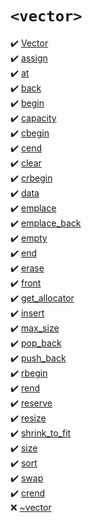 # `<vector>`
:heavy_check_mark: [Vector](Vector.md)  
:heavy_check_mark: [assign](assign.md)  
:heavy_check_mark: [at](at.md)  
:heavy_check_mark: [back](back.md)  
:heavy_check_mark: [begin](begin.md)  
:heavy_check_mark: [capacity](capacity.md)  
:heavy_check_mark: [cbegin](cbegin.md)  
:heavy_check_mark: [cend](cend.md)  
:heavy_check_mark: [clear](clear.md)  
:heavy_check_mark: [crbegin](crbegin.md)  
:heavy_check_mark: [data](data.md)  
:heavy_check_mark: [emplace](emplace.md)  
:heavy_check_mark: [emplace_back](emplace_back.md)  
:heavy_check_mark: [empty](empty.md)  
:heavy_check_mark: [end](end.md)  
:heavy_check_mark: [erase](erase.md)  
:heavy_check_mark: [front](front.md)  
:heavy_check_mark: [get_allocator](get_allocator.md)  
:heavy_check_mark: [insert](insert.md)  
:heavy_check_mark: [max_size](max_size.md)  
:heavy_check_mark: [pop_back](pop_back.md)  
:heavy_check_mark: [push_back](push_back.md)  
:heavy_check_mark: [rbegin](rbegin.md)  
:heavy_check_mark: [rend](rend.md)  
:heavy_check_mark: [reserve](reserve.md)  
:heavy_check_mark: [resize](resize.md)  
:heavy_check_mark: [shrink_to_fit](shrink_to_fit.md)  
:heavy_check_mark: [size](size.md)  
:heavy_check_mark: [sort](sort.md)  
:heavy_check_mark: [swap](swap.md)  
:heavy_check_mark: [crend](crend.md)  
:x: [~vector](~vector.md)  
